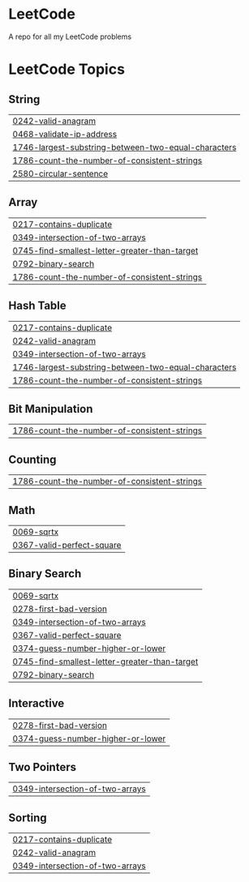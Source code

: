 # LeetCode
A repo for all my LeetCode problems

<!---LeetCode Topics Start-->
# LeetCode Topics
## String
|  |
| ------- |
| [0242-valid-anagram](https://github.com/D-SNED/LeetCode/tree/master/0242-valid-anagram) |
| [0468-validate-ip-address](https://github.com/D-SNED/LeetCode/tree/master/0468-validate-ip-address) |
| [1746-largest-substring-between-two-equal-characters](https://github.com/D-SNED/LeetCode/tree/master/1746-largest-substring-between-two-equal-characters) |
| [1786-count-the-number-of-consistent-strings](https://github.com/D-SNED/LeetCode/tree/master/1786-count-the-number-of-consistent-strings) |
| [2580-circular-sentence](https://github.com/D-SNED/LeetCode/tree/master/2580-circular-sentence) |
## Array
|  |
| ------- |
| [0217-contains-duplicate](https://github.com/D-SNED/LeetCode/tree/master/0217-contains-duplicate) |
| [0349-intersection-of-two-arrays](https://github.com/D-SNED/LeetCode/tree/master/0349-intersection-of-two-arrays) |
| [0745-find-smallest-letter-greater-than-target](https://github.com/D-SNED/LeetCode/tree/master/0745-find-smallest-letter-greater-than-target) |
| [0792-binary-search](https://github.com/D-SNED/LeetCode/tree/master/0792-binary-search) |
| [1786-count-the-number-of-consistent-strings](https://github.com/D-SNED/LeetCode/tree/master/1786-count-the-number-of-consistent-strings) |
## Hash Table
|  |
| ------- |
| [0217-contains-duplicate](https://github.com/D-SNED/LeetCode/tree/master/0217-contains-duplicate) |
| [0242-valid-anagram](https://github.com/D-SNED/LeetCode/tree/master/0242-valid-anagram) |
| [0349-intersection-of-two-arrays](https://github.com/D-SNED/LeetCode/tree/master/0349-intersection-of-two-arrays) |
| [1746-largest-substring-between-two-equal-characters](https://github.com/D-SNED/LeetCode/tree/master/1746-largest-substring-between-two-equal-characters) |
| [1786-count-the-number-of-consistent-strings](https://github.com/D-SNED/LeetCode/tree/master/1786-count-the-number-of-consistent-strings) |
## Bit Manipulation
|  |
| ------- |
| [1786-count-the-number-of-consistent-strings](https://github.com/D-SNED/LeetCode/tree/master/1786-count-the-number-of-consistent-strings) |
## Counting
|  |
| ------- |
| [1786-count-the-number-of-consistent-strings](https://github.com/D-SNED/LeetCode/tree/master/1786-count-the-number-of-consistent-strings) |
## Math
|  |
| ------- |
| [0069-sqrtx](https://github.com/D-SNED/LeetCode/tree/master/0069-sqrtx) |
| [0367-valid-perfect-square](https://github.com/D-SNED/LeetCode/tree/master/0367-valid-perfect-square) |
## Binary Search
|  |
| ------- |
| [0069-sqrtx](https://github.com/D-SNED/LeetCode/tree/master/0069-sqrtx) |
| [0278-first-bad-version](https://github.com/D-SNED/LeetCode/tree/master/0278-first-bad-version) |
| [0349-intersection-of-two-arrays](https://github.com/D-SNED/LeetCode/tree/master/0349-intersection-of-two-arrays) |
| [0367-valid-perfect-square](https://github.com/D-SNED/LeetCode/tree/master/0367-valid-perfect-square) |
| [0374-guess-number-higher-or-lower](https://github.com/D-SNED/LeetCode/tree/master/0374-guess-number-higher-or-lower) |
| [0745-find-smallest-letter-greater-than-target](https://github.com/D-SNED/LeetCode/tree/master/0745-find-smallest-letter-greater-than-target) |
| [0792-binary-search](https://github.com/D-SNED/LeetCode/tree/master/0792-binary-search) |
## Interactive
|  |
| ------- |
| [0278-first-bad-version](https://github.com/D-SNED/LeetCode/tree/master/0278-first-bad-version) |
| [0374-guess-number-higher-or-lower](https://github.com/D-SNED/LeetCode/tree/master/0374-guess-number-higher-or-lower) |
## Two Pointers
|  |
| ------- |
| [0349-intersection-of-two-arrays](https://github.com/D-SNED/LeetCode/tree/master/0349-intersection-of-two-arrays) |
## Sorting
|  |
| ------- |
| [0217-contains-duplicate](https://github.com/D-SNED/LeetCode/tree/master/0217-contains-duplicate) |
| [0242-valid-anagram](https://github.com/D-SNED/LeetCode/tree/master/0242-valid-anagram) |
| [0349-intersection-of-two-arrays](https://github.com/D-SNED/LeetCode/tree/master/0349-intersection-of-two-arrays) |
<!---LeetCode Topics End-->